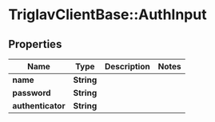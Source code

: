 # TriglavClientBase::AuthInput

## Properties
Name | Type | Description | Notes
------------ | ------------- | ------------- | -------------
**name** | **String** |  | 
**password** | **String** |  | 
**authenticator** | **String** |  | 



